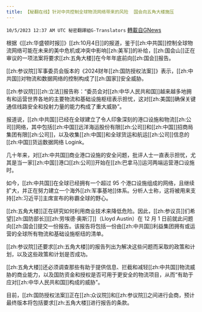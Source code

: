 ```yaml
---
title: 【秘翻在线】针对中共控制全球物流网络带来的风险  国会向五角大楼施压
---
```

`10/5/2023 12:37 AM UTC 秘密翻譯組G-Translators` [轉載自GNews](https://gnews.org/articles/1784004)

根据《[[zh:华盛顿时报]]》[[zh:10月4日]]的报道，鉴于[[zh:中共国]]控制全球物流网络可能在未来的美中危机或冲突中影响[[zh:美军]]的补给，[[zh:国会山]]正在审议的一项法案将要求[[zh:五角大楼]]在今年年底前向[[zh:国会]]报告。

[[zh:参议院]]军事委员会版本的《2024财年[[zh:国防授权法案]]》表示，[[zh:中共国]]对物流和数据网络的控制构成了[[zh:国家]]安全威胁。

[[zh:参议院]][[zh:立法]]报告称：“委员会对[[zh:中华人民共和国]]越来越多地拥有和运营世界各地的主要物流和基础设施枢纽表示担忧，这对[[zh:美国]]确保关键通信线路安全和投射力量的能力构成了重大威胁”。

报道说，[[zh:中共国]]已经在全球建立了令人印象深刻的港口设施和物流[[zh:公司]]网络，其中包括[[zh:中国]]远洋海运股份有限[[zh:公司]]和[[zh:中国]]招商局集团有限[[zh:公司]]，以及收集[[zh:中国]]和全球货运和航运[[zh:公司]]信息的[[zh:中国]]货运数据网络 Logink。

几十年来，对[[zh:中共国]]商业港口设施的安全问题，批评人士一直表示担忧，尤其是当一家[[zh:中国]]港口[[zh:公司]]开始在[[zh:巴拿马]]运河两端运营港口设施时。

如今，[[zh:中共国]]在全球已经拥有一个超过 95 个港口设施组成的网络，且继续扩大，并正在努力建立一个海外[[zh:军事基地]]体系。分析人士称，这将被用来支持[[zh:习近平]]主席宣布的称霸全球的野心。

[[zh:五角大楼]]正在研究如何利用商业技术来降低危险。因此，[[zh:参议员]]们希望[[zh:国防部长]][[zh:劳埃德·奥斯汀]]（Lloyd Austin）在 12 月 1 日前就此问题向[[zh:国会]]提交一份报告。该报告将包括一份由[[zh:中共国]]利益集团拥有或运营的全球所有物流和基础设施枢纽的清单。

[[zh:参议院]]还要求[[zh:五角大楼]]的报告列出为解决这些问题而采取的政策和计划，以及这些政策和计划是否成功。

[[zh:五角大楼]]还必须调查那些有助于提供信息、拦截和减轻[[zh:中共国]]物流威胁的商业能力，以及国防资金和授权是否可用于更安全的物流项目，从而“有助于应对[[zh:中华人民共和国]]构成的威胁”。

目前，[[zh:国防授权法案]]正在[[zh:众议院]]和[[zh:参议院]]之间进行会商，预计最终版本将包括要求[[zh:五角大楼]]进行报告的条款。
